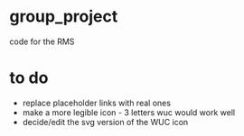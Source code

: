 # group_project
code for the RMS
# to do
- replace placeholder links with real ones
- make a more legible icon - 3 letters wuc would work well
- decide/edit the svg version of the WUC icon
